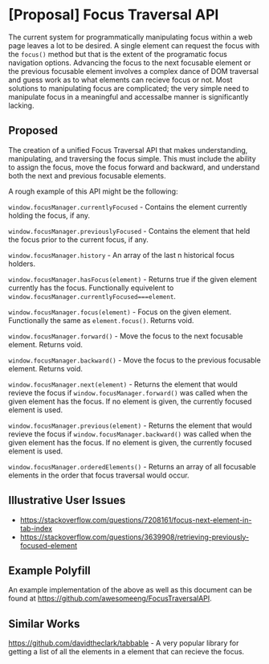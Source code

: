# [Proposal] Focus Traversal API

The current system for programmatically manipulating focus within a web page leaves a lot to be desired. A single element can request the focus with the `focus()` method but that is the extent of the programatic focus navigation options.  Advancing the focus to the next focusable element or the previous focusable element involves a complex dance of DOM traversal and guess work as to what elements can recieve focus or not.  Most solutions to manipulating focus are complicated; the very simple need to manipulate focus in a meaningful and accessalbe manner is significantly lacking.

## Proposed

The creation of a unified Focus Traversal API that makes understanding, manipulating, and traversing the focus simple.  This must include the ability to assign the focus, move the focus forward and backward, and understand both the next and previous focusable elements.

A rough example of this API might be the following:

`window.focusManager.currentlyFocused` - Contains the element currently holding the focus, if any.

`window.focusManager.previouslyFocused` - Contains the element that held the focus prior to the current focus, if any.

`window.focusManager.history` - An array of the last n historical focus holders.

`window.focusManager.hasFocus(element)` - Returns true if the given element currently has the focus.  Functionally equivelent to `window.focusManager.currentlyFocused===element`.

`window.focusManager.focus(element)` - Focus on the given element. Functionally the same as `element.focus()`. Returns void.

`window.focusManager.forward()` - Move the focus to the next focusable element.  Returns void.

`window.focusManager.backward()` - Move the focus to the previous focusable element.  Returns void.

`window.focusManager.next(element)` - Returns the element that would revieve the focus if `window.focusManager.forward()` was called when the given element has the focus.  If no element is given, the currently focused element is used.

`window.focusManager.previous(element)` - Returns the element that would revieve the focus if `window.focusManager.backward()` was called when the given element has the focus.  If no element is given, the currently focused element is used.

`window.focusManager.orderedElements()` - Returns an array of all focusable elements in the order that focus traversal would occur.

## Illustrative User Issues

 - https://stackoverflow.com/questions/7208161/focus-next-element-in-tab-index
 - https://stackoverflow.com/questions/3639908/retrieving-previously-focused-element

## Example Polyfill

An example implementation of the above as well as this document can be found at https://github.com/awesomeeng/FocusTraversalAPI.

## Similar Works

https://github.com/davidtheclark/tabbable - A very popular library for getting a list of all the elements in a element that can recieve the focus.
